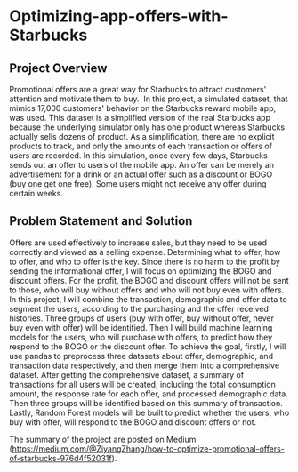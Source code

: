 # Optimizing-app-offers-with-Starbucks

## Project Overview <br>
Promotional offers are a great way for Starbucks to attract customers' attention and motivate them to buy. 
In this project, a simulated dataset, that mimics 17,000 customers' behavior on the Starbucks reward mobile app, was used. This dataset is a simplified version of the real Starbucks app because the underlying simulator only has one product whereas Starbucks actually sells dozens of product. As a simplification, there are no explicit products to track, and only the amounts of each transaction or offers of users are recorded. In this simulation, once every few days, Starbucks sends out an offer to users of the mobile app. An offer can be merely an advertisement for a drink or an actual offer such as a discount or BOGO (buy one get one free). Some users might not receive any offer during certain weeks. 


## Problem Statement and Solution <br>
Offers are used effectively to increase sales, but they need to be used correctly and viewed as a selling expense. Determining what to offer, how to offer, and who to offer is the key. Since there is no harm to the profit by sending the informational offer, I will focus on optimizing the BOGO and discount offers. For the profit, the BOGO and discount offers will not be sent to those, who will buy without offers and who will not buy even with offers.
In this project, I will combine the transaction, demographic and offer data to segment the users, according to the purchasing and the offer received histories. Three groups of users (buy with offer, buy without offer, never buy even with offer) will be identified. Then I will build machine learning models for the users, who will purchase with offers, to predict how they respond to the BOGO or the discount offer.
To achieve the goal, firstly, I will use pandas to preprocess three datasets about offer, demographic, and transaction data respectively, and then merge them into a comprehensive dataset. After getting the comprehensive dataset, a summary of transactions for all users will be created, including the total consumption amount, the response rate for each offer, and processed demographic data. Then three groups will be identified based on this summary of transaction. Lastly, Random Forest models will be built to predict whether the users, who buy with offer, will respond to the BOGO and discount offers or not.

The summary of the project are posted on Medium (https://medium.com/@ZiyangZhang/how-to-optimize-promotional-offers-of-starbucks-976d4f52031f).
